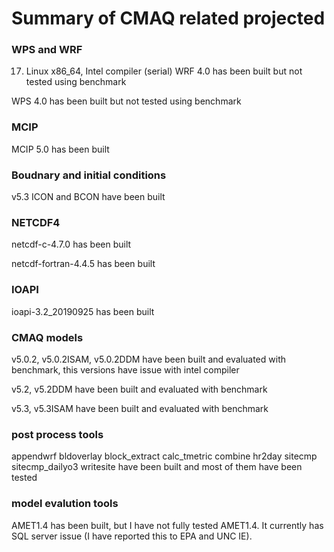 # Summary of CMAQ related projected

### WPS and WRF
17.  Linux x86_64, Intel compiler    (serial)
WRF 4.0 has been built but not tested using benchmark

WPS 4.0 has been built but not tested using benchmark
### MCIP
MCIP 5.0 has been built
### Boudnary and initial conditions
v5.3 ICON and BCON have been built
### NETCDF4
netcdf-c-4.7.0 has been built

netcdf-fortran-4.4.5 has been built
### IOAPI
ioapi-3.2_20190925 has been built
### CMAQ models
v5.0.2, v5.0.2ISAM, v5.0.2DDM have been built and evaluated with benchmark, this versions have issue with intel compiler 

v5.2, v5.2DDM  have been built and evaluated with benchmark

v5.3, v5.3ISAM have been built and evaluated with benchmark
### post process tools
appendwrf  bldoverlay  block_extract  calc_tmetric  combine  hr2day  sitecmp  sitecmp_dailyo3  writesite have been built and most of them have been tested

### model evalution tools
AMET1.4 has been built, but I have not fully tested AMET1.4. It currently has SQL server issue (I have reported this to EPA and UNC IE).



